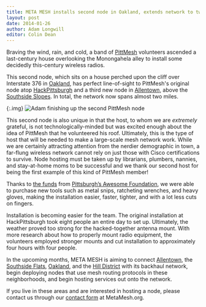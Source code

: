 ```yaml
---
title: META MESH installs second node in Oakland, extends network to two miles
layout: post
date: 2014-01-26
author: Adam Longwill
editor: Colin Dean
---
```


Braving the wind, rain, and cold, a band of [PittMesh](http://pittmesh.net) volunteers ascended a last-century house overlooking the Monongahela alley to install some decidedly this-century wireless radios. 

This second node, which sits on a house perched upon the cliff over Interstate 376 in [Oakland](https://goo.gl/maps/APzoq), has perfect line-of-sight to PittMesh's original node atop [HackPittsburgh](http://www.hackpittsburgh.org/) and a third new node in [Allentown](https://goo.gl/maps/MiYlC), above the [Southside Slopes](https://goo.gl/maps/yHN6P). In total, the network now spans almost two miles.

{:.img}
![Adam finishing up the second PittMesh node](http://i.imgur.com/rivBEj2l.jpg)

This second node is also unique in that the host, to whom we are *extremely* grateful, is not technologically-minded but was excited enough about the idea of PittMesh that he volunteered his roof. Ultimately, this is the type of host that will be needed to make a large-scale mesh network work. While we are certainly attracting attention from the nerdier demographic in town, a far-flung wireless network cannot rely on just those with Cisco certifications to survive. Node hosting must be taken up by librarians, plumbers, nannies, and stay-at-home moms to be successful and we thank our second host for being the first example of this kind of PittMesh member!

Thanks to [the funds](/blog/2013/11/08/awesome-pittsburgh) from [Pittsburgh’s Awesome Foundation](http://awesomepgh.com/2013/11/08/award-24-pittmesh/), we were able to purchase new tools such as metal snips, ratcheting wrenches, and heavy gloves, making the installation easier, faster, tighter, and with a lot less cuts on fingers.

Installation is becoming easier for the team. The original installation at HackPittsburgh took eight people an entire day to set up. Ultimately, the weather proved too strong for the hacked-together antenna mount. With more research about how to properly mount radio equipment, the volunteers employed stronger mounts and cut installation to approximately four hours with four people.

In the upcoming months, META MESH is aiming to connect [Allentown](https://goo.gl/maps/MiYlC), the [Southside Flats](https://goo.gl/maps/7XTwl), [Oakland](https://goo.gl/maps/APzoq), and the [Hill District](https://goo.gl/maps/cXj46) with its backhaul network, begin deploying nodes that use mesh routing protocols in these neighborhoods, and begin hosting services out onto the network.

If you live in these areas and are interested in hosting a node, please contact us through our [contact form](/contact.html) at MetaMesh.org. 
